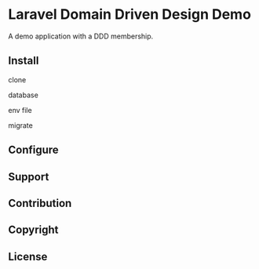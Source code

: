 # Laravel Domain Driven Design Demo

A demo application with a DDD membership.

## Install


clone


database

env file

migrate



## Configure

## Support

## Contribution

## Copyright

## License

